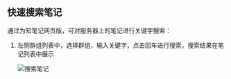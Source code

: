 ## 快速搜索笔记
通过为知笔记网页版，可对服务器上的笔记进行关键字搜索：
1. 左侧群组列表中，选择群组，输入关键字，点击回车进行搜索，搜索结果在笔记列表中展示

    ![搜索笔记](img/searchweb-search.png)
